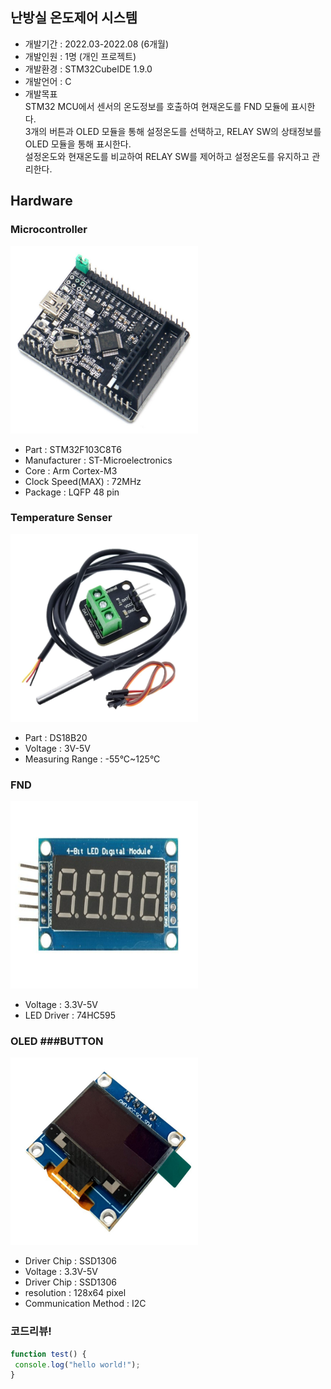 ## 난방실 온도제어 시스템
* 개발기간 : 2022.03-2022.08 (6개월)
* 개발인원 : 1명 (개인 프로젝트)
* 개발환경 : STM32CubeIDE 1.9.0
* 개발언어 : C
* 개발목표  
STM32 MCU에서 센서의 온도정보를 호출하여 현재온도를 FND 모듈에 표시한다.  
3개의 버튼과 OLED 모듈을 통해 설정온도를 선택하고, RELAY SW의 상태정보를 OLED 모듈을 통해 표시한다.  
설정온도와 현재온도를 비교하여 RELAY SW를 제어하고 설정온도를 유지하고 관리한다.  
  
## Hardware
### Microcontroller
<a href="#"><img src="https://github.com/hmh2683/heatingroom.project/blob/main/images/stm32f103c8t6.png" width="300px" height="300px"></a> 
* Part : STM32F103C8T6
* Manufacturer : ST-Microelectronics
* Core : Arm Cortex-M3
* Clock Speed(MAX) : 72MHz
* Package : LQFP 48 pin

### Temperature Senser
<a href="#"><img src="https://github.com/hmh2683/heatingroom.project/blob/main/images/ds18b20.png" width="300px" height="300px"></a> 
* Part : DS18B20
* Voltage : 3V-5V
* Measuring Range : -55°C~125°C

### FND
<a href="#"><img src="https://github.com/hmh2683/heatingroom.project/blob/main/images/fnd.png" width="300px" height="300px"></a> 
* Voltage : 3.3V-5V
* LED Driver : 74HC595

### OLED                                                                                           ###BUTTON
<a href="#"><img src="https://github.com/hmh2683/heatingroom.project/blob/main/images/ssd1306.png" width="300px" height="300px"></a> 
* Driver Chip : SSD1306
* Voltage : 3.3V-5V
* Driver Chip : SSD1306
* resolution : 128x64 pixel
* Communication Method : I2C


### 코드리뷰!

```javascript 
function test() { 
 console.log("hello world!"); 
} 
```


